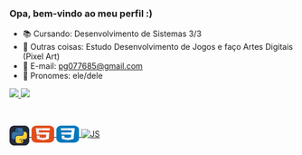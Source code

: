 ### Opa, bem-vindo ao meu perfil :)

- 📚 Cursando: Desenvolvimento de Sistemas 3/3
- 🎲 Outras coisas: Estudo Desenvolvimento de Jogos e faço Artes Digitais (Pixel Art)
- 📧 E-mail: pg077685@gmail.com
- 🙂 Pronomes: ele/dele

 <div>
  <a href="https://github.com/carlosFcPinheiro">
  <img height="180em" src="https://github-readme-stats.vercel.app/api?username=CarlosfcPinheiro&show_icons=false&theme=tokyonight&include_all_commits=true&count_private=true"/>
  <img height="180em" src="https://github-readme-stats.vercel.app/api/top-langs/?username=CarlosfcPinheiro&layout=compact&langs_count=7&theme=tokyonight"/>
  <link rel="stylesheet" href="https://cdn.jsdelivr.net/gh/devicons/devicon@v2.14.0/devicon.min.css">
</div>
  
  ##
  
  <div style="display: inline_block"><br>
  <img align="top" alt="Python" height="35" width="35" src="https://raw.githubusercontent.com/tandpfun/skill-icons/d1c752b99bb25a0e5aa363bae1db2809173ee966/icons/Python-Dark.svg">
  <img align="center" alt="HTML" height="30" width="40" src="https://raw.githubusercontent.com/tandpfun/skill-icons/d1c752b99bb25a0e5aa363bae1db2809173ee966/icons/HTML.svg">
  <img align="center" alt="CSS" height="30" width="40" src="https://raw.githubusercontent.com/tandpfun/skill-icons/d1c752b99bb25a0e5aa363bae1db2809173ee966/icons/CSS.svg">
  <img align="center" alt="JS" height="30" width="40" scr="https://raw.githubusercontent.com/tandpfun/skill-icons/d1c752b99bb25a0e5aa363bae1db2809173ee966/icons/JavaScript.svg">
</div>
  
  ##
